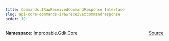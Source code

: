 ```yaml
---
title: Commands.IRawReceivedCommandResponse Interface
slug: api-core-commands-irawreceivedcommandresponse
order: 19
---
```


<p><b>Namespace:</b> Improbable.Gdk.Core<span style="float: right"><a href="https://www.github.com/spatialos/gdk-for-unity/blob/0.3.3/workers/unity/Packages/io.improbable.gdk.core/Commands/CommandComponents.cs/#L29">Source</a></span></p>














